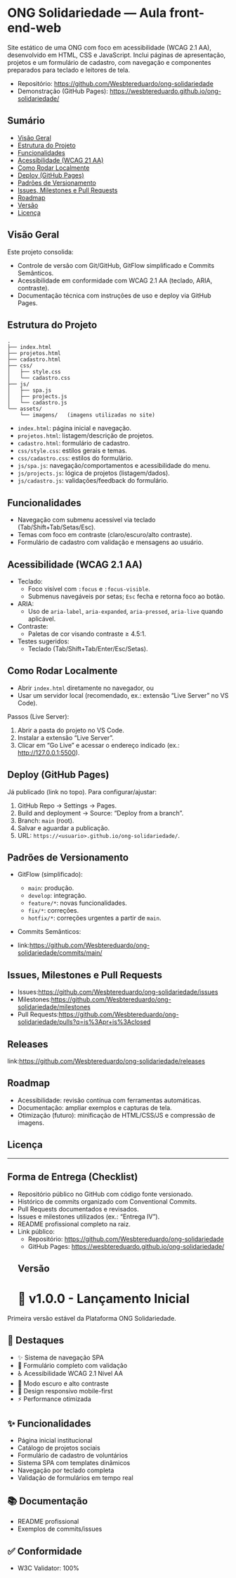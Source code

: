 # ONG Solidariedade — Aula front-end-web

Site estático de uma ONG com foco em acessibilidade (WCAG 2.1 AA), desenvolvido em HTML, CSS e JavaScript. Inclui páginas de apresentação, projetos e um formulário de cadastro, com navegação e componentes preparados para teclado e leitores de tela.

- Repositório: https://github.com/Wesbtereduardo/ong-solidariedade
- Demonstração (GitHub Pages): https://wesbtereduardo.github.io/ong-solidariedade/

## Sumário

- [Visão Geral](#visão-geral)
- [Estrutura do Projeto](#estrutura-do-projeto)
- [Funcionalidades](#funcionalidades)
- [Acessibilidade (WCAG 21 AA)](#acessibilidade-wcag-21-aa)
- [Como Rodar Localmente](#como-rodar-localmente)
- [Deploy (GitHub Pages)](#deploy-github-pages)
- [Padrões de Versionamento](#padrões-de-versionamento)
- [Issues, Milestones e Pull Requests](#issues-milestones-e-pull-requests)
- [Roadmap](#roadmap)
- [Versão](#Versão)
- [Licença](#licença)

## Visão Geral

Este projeto consolida:
- Controle de versão com Git/GitHub, GitFlow simplificado e Commits Semânticos.
- Acessibilidade em conformidade com WCAG 2.1 AA (teclado, ARIA, contraste).
- Documentação técnica com instruções de uso e deploy via GitHub Pages.

## Estrutura do Projeto

```
.
├── index.html
├── projetos.html
├── cadastro.html
├── css/
│   ├── style.css
│   └── cadastro.css
├── js/
│   ├── spa.js
│   ├── projects.js
│   └── cadastro.js
└── assets/
    └── imagens/   (imagens utilizadas no site)
```

- `index.html`: página inicial e navegação.
- `projetos.html`: listagem/descrição de projetos.
- `cadastro.html`: formulário de cadastro.
- `css/style.css`: estilos gerais e temas.
- `css/cadastro.css`: estilos do formulário.
- `js/spa.js`: navegação/comportamentos e acessibilidade do menu.
- `js/projects.js`: lógica de projetos (listagem/dados).
- `js/cadastro.js`: validações/feedback do formulário.

## Funcionalidades

- Navegação com submenu acessível via teclado (Tab/Shift+Tab/Setas/Esc).
- Temas com foco em contraste (claro/escuro/alto contraste).
- Formulário de cadastro com validação e mensagens ao usuário.

## Acessibilidade (WCAG 2.1 AA)

- Teclado:
  - Foco visível com `:focus` e `:focus-visible`.
  - Submenus navegáveis por setas; `Esc` fecha e retorna foco ao botão.
- ARIA:
  - Uso de `aria-label`, `aria-expanded`, `aria-pressed`, `aria-live` quando aplicável.
- Contraste:
  - Paletas de cor visando contraste ≥ 4.5:1.
- Testes sugeridos:
  - Teclado (Tab/Shift+Tab/Enter/Esc/Setas).

## Como Rodar Localmente

- Abrir `index.html` diretamente no navegador, ou
- Usar um servidor local (recomendado, ex.: extensão “Live Server” no VS Code).

Passos (Live Server):
1. Abrir a pasta do projeto no VS Code.
2. Instalar a extensão “Live Server”.
3. Clicar em “Go Live” e acessar o endereço indicado (ex.: http://127.0.0.1:5500).

## Deploy (GitHub Pages)

Já publicado (link no topo). Para configurar/ajustar:
1. GitHub Repo → Settings → Pages.
2. Build and deployment → Source: “Deploy from a branch”.
3. Branch: `main` (root).
4. Salvar e aguardar a publicação.
5. URL: `https://<usuario>.github.io/ong-solidariedade/`.

## Padrões de Versionamento

- GitFlow (simplificado):
  - `main`: produção.
  - `develop`: integração.
  - `feature/*`: novas funcionalidades.
  - `fix/*`: correções.
  - `hotfix/*`: correções urgentes a partir de `main`.

- Commits Semânticos:
- link:https://github.com/Wesbtereduardo/ong-solidariedade/commits/main/


## Issues, Milestones e Pull Requests

- Issues:https://github.com/Wesbtereduardo/ong-solidariedade/issues
- Milestones:https://github.com/Wesbtereduardo/ong-solidariedade/milestones
- Pull Requests:https://github.com/Wesbtereduardo/ong-solidariedade/pulls?q=is%3Apr+is%3Aclosed
 
## Releases
link:https://github.com/Wesbtereduardo/ong-solidariedade/releases

## Roadmap

- Acessibilidade: revisão contínua com ferramentas automáticas.
- Documentação: ampliar exemplos e capturas de tela.
- Otimização (futuro): minificação de HTML/CSS/JS e compressão de imagens.



## Licença


---

## Forma de Entrega (Checklist)

- Repositório público no GitHub com código fonte versionado.
- Histórico de commits organizado com Conventional Commits.
- Pull Requests documentados e revisados.
- Issues e milestones utilizados (ex.: “Entrega IV”).
- README profissional completo na raiz.
- Link público:
  - Repositório: https://github.com/Wesbtereduardo/ong-solidariedade
  - GitHub Pages: https://wesbtereduardo.github.io/ong-solidariedade/
  ## Versão
  # 🎉 v1.0.0 - Lançamento Inicial

Primeira versão estável da Plataforma ONG Solidariedade.

## 🚀 Destaques
- ✨ Sistema de navegação SPA
- 📝 Formulário completo com validação
- ♿ Acessibilidade WCAG 2.1 Nível AA
- 🌙 Modo escuro e alto contraste
- 📱 Design responsivo mobile-first
- ⚡ Performance otimizada

## ✨ Funcionalidades
- Página inicial institucional
- Catálogo de projetos sociais
- Formulário de cadastro de voluntários
- Sistema SPA com templates dinâmicos
- Navegação por teclado completa
- Validação de formulários em tempo real

## 📚 Documentação
- README profissional
- Exemplos de commits/issues

## ✅ Conformidade
- W3C Validator: 100%

